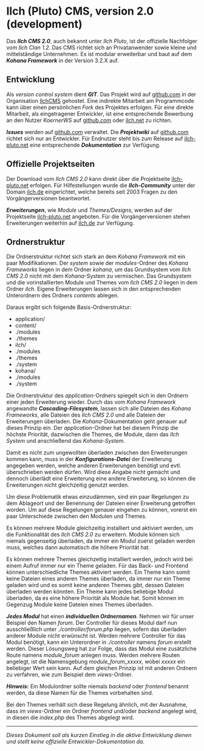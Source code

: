 # Ilch (Pluto) CMS, version 2.0 (development)

Das ***Ilch CMS 2.0***, auch bekannt unter *Ilch Pluto*, ist der offizielle Nachfolger vom *Ilch Clan 1.2*. Das CMS richtet sich an Privatanwender sowie kleine und mittelständige Unternehmen. Es ist modular erweiterbar und baut auf dem ***Kohana Framework*** in der Version 3.2.X auf.

## Entwicklung ##
Als *version control system* dient ***GIT***. Das Projekt wird auf [github.com](http://www.github.com) in der Organisation [IlchCMS](https://github.com/IlchCMS) gehostet. Eine indirekte Mitarbeit am Programmcode kann über einen persönlichen *Fork* des Projektes erfolgen. Für eine direkte Mitarbeit, als eingetragener Entwickler, ist eine entsprechende Bewerbung an den Nutzer *KoernerWS* auf [github.com](https://github.com/KoernerWS) oder [ilch.net](http://www.ilch.de/user-details-19817.html) zu richten.

***Issues*** werden auf [github.com](https://github.com/IlchCMS/ilch2/issues) verwaltet. Die ***Projektwiki*** auf [github.com](https://github.com/IlchCMS/ilch2/wiki) richtet sich nur an Entwickler. Für Endnutzer steht bis zum Release auf [ilch-pluto.net](http://www.ilch-pluto.net) eine entsprechende ***Dokumentation*** zur Verfügung.

## Offizielle Projektseiten ##
Der Download vom *Ilch CMS 2.0* kann direkt über die Projektseite [ilch-pluto.net](http://www.ilch-pluto.net) erfolgen. Für Hilfestellungen wurde die ***Ilch-Community*** unter der Domain [ilch.de](http://www.ilch.de/forum.html) eingerichtet, welche bereits seit 2003 Fragen zu den Vorgängerversionen beantwortet.

***Erweiterungen***, wie *Module* und *Themes/Designs*, werden auf der Projektseite [ilch-pluto.net](http://www.ilch-pluto.net) angeboten. Für die Vorgängerversionen stehen Erweiterungen weiterhin auf [ilch.de](http://www.ilch.de/downloads.html) zur Verfügung.

## Ordnerstruktur ##
Die Ordnerstruktur richtet sich stark an dem *Kohana Framework* mit ein paar Modifikationen. Der *system* sowie der *modules*-Ordner des *Kohana Frameworks* liegen in dem Ordner *kohana*, um das Grundsystem vom *Ilch CMS 2.0* nicht mit dem *Kohana*-System zu vermischen. Das Grundsystem und die vorinstallierten Module und Themes vom *Ilch CMS 2.0* liegen in dem Ordner *ilch*. Eigene Erweiterungen lassen sich in den entsprechenden Unterordnern des Ordners *contents* ablegen.

Daraus ergibt sich folgende Basis-Ordnerstruktur:

- application/
- content/
 - ./modules
 - ./themes
- ilch/
 - ./modules
 - ./themes
 - ./system
- kohana/
 - ./modules
 - ./system

Die Ordnerstruktur des *application*-Ordners spiegelt sich in den Ordnern einer jeden Erweiterung wieder. Durch das vom *Kohana Framework* angewandte ***Cascading-Filesystem***, lassen sich alle Dateien des *Kohana Frameworks*, alle Dateien des *Ilch CMS 2.0* und alle Dateien der Erweiterungen überladen. Die *Kohana*-Dokumentation geht genauer auf dieses Prinzip ein. Der *application*-Ordner hat bei diesem Prinzip die höchste Priorität, dazwischen die Themes, die Module, dann das *Ilch System* und anschließend das *Kohana-System*.

Damit es nicht zum ungewollten überladen zwischen den Erweiterungen kommen kann, muss in der ***Konfigurations-Datei*** der Erweiterung angegeben werden, welche anderen Erweiterungen benötigt und evtl. überschrieben werden dürfen. Wird diese Angabe nicht gemacht und dennoch überlädt eine Erweiterung eine andere Erweiterung, so können die Erweiterungen nicht gleichzeitig genutzt werden.

Um diese Problematik etwas einzudämmen, sind ein paar Regelungen zu dem Ablageort und der Benennung der Dateien einer Erweiterung getroffen worden. Um auf diese Regelungen genauer eingehen zu können, vorerst ein paar Unterschiede zwischen den Modulen und Themes.

Es können mehrere Module gleichzeitig installiert und aktiviert werden, um die Funktionalität des *Ilch CMS 2.0* zu erweitern. Module können sich niemals gegenseitig überladen, da immer ein Modul zuerst geladen werden muss, welches dann automatisch die höhere Priorität hat.

Es können mehrere Themes gleichzeitig installiert werden, jedoch wird bei einem Aufruf immer nur ein Theme geladen. Für das Back- und Frontend können unterschiedliche Themes aktiviert werden. Ein Theme kann somit keine Dateien eines anderen Themes überladen, da immer nur ein Theme geladen wird und es somit keine anderen Themes gibt, dessen Dateien überladen werden könnten. Ein Theme kann jedes beliebige Modul überladen, da es eine höhere Priorität als Module hat. Somit können im Gegenzug Module keine Dateien eines Themes überladen.

***Jedes Modul*** hat einen ***individuellen Ordnernamen***. Nehmen wir für unser Beispiel den Namen *forum*. Der Controller für dieses Modul darf nun ausschließlich unter *./controller/forum.php* liegen, sofern das überladen anderer Module nicht erwünscht ist. Werden mehrere Controller für das Modul benötigt, kann ein Unterordner in *./controller* namens *forum* erstellt werden. Dieser Lösungsweg hat zur Folge, dass das Modul eine zusätzliche Route namens *module_forum* anlegen muss. Werden mehrere Routen angelegt, ist die Namensgebung *module_forum_xxxxx*, wobei *xxxxx* ein beliebiger Wert sein kann. Auf dem gleichen Prinzip ist mit anderen Ordnern zu verfahren, wie zum Beispiel dem *views*-Ordner.

***Hinweis:*** Ein Modulordner sollte niemals *backend* oder *frontend* benannt werden, da diese Namen für die Themes vorbehalten sind.

Bei den Themes verhält sich diese Regelung ähnlich, mit der Ausnahme, dass im *views*-Ordner ein Ordner *frontend* und/oder *backend* angelegt wird, in diesen die *index.php* des Themes abgelegt wird.


----------


*Dieses Dokument soll als kurzen Einstieg in die aktive Entwicklung dienen und stellt keine offizielle Entwickler-Dokumentation da.*